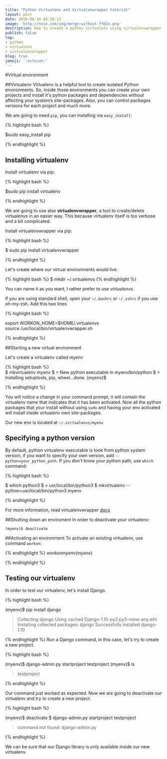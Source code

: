 ```yaml
---
title: "Python Virtualenv and Virtualenwrapper tutorial"
layout: post
date: 2016-08-10 04:38:13
image: 'http://nvie.com/img/merge-without-ff@2x.png'
description: How to create a python virtualenv using virtualenvwrapper
publish: false
tag:
- python
- virtualenv
- virtualenvwrapper
blog: true
jemoji: ':octocat:'
---
```


#Virtual environment

##Virtualenv
Virtualenv is a helpful tool to create isolated Python environments. So, inside those environments you can create your own projects and install it's python packages and dependencies without affecting your system’s site-packages. Also, you can control packages versions for each project and much more.

We are going to need `pip`, you can installing via `easy_install`:


{% highlight bash %}

$sudo easy_install pip

{% endhighlight %}  

## Installing virtualenv

Install virtualenv via pip:
 
{% highlight bash %}

$sudo  pip install virtualenv

{% endhighlight %}  

 
We are going to use also __virtualenvwrapper__, a tool to create/delete virtualenvs in an easier way. This  because virtualenv itself is too verbose and a bit complicated. 

Install virtualenvwrapper via pip:

{% highlight bash %}  

$ sudo pip install virtualenvwrapper

{% endhighlight %}  

Let's create where our virtual environments would live.

{% highlight bash %}
$ mkdir ~/.virtualenvs
{% endhighlight %}  

You can name it as you want, I rather prefer to use _virtualenvs_.

If you are using standard shell, open your  `~/.bashrc` or `~/.zshrc` if you use oh-my-zsh. Add this two lines

{% highlight bash %}

export WORKON_HOME=$HOME/.virtualenvs  
source /usr/local/bin/virtualenvwrapper.sh

{% endhighlight %}  

##Starting a new virtual environment

Let's create a virtualenv called _myenv_


{% highlight bash %}  
$ mkvirtualenv myenv
$ > New python executable in myenv/bin/python
$ > Installing setuptools, pip, wheel...done.
(myenv)$

{% endhighlight %}

You will notice a change in your command prompt, it will contain the virtualenv name that indicates that it has been activated.  Now all the python packages that your install without using `sudo` and having your env activated will install inside virtualenv own site-packages.
 

Our new env is located at `~/.virtualenvs/myenv`

## Specifying a python version 

By default, python virtualenv executable is took from python system version, if you want to specify your own version, add `--python=your_python_path`. If you don't know your python path, use `which` command: 

{% highlight bash %}

$ which python3
$ > usr/local/bin/python3
$ mkvirtualenv --python=usr/local/bin/python3 myenv

{% endhighlight %}


For more information, read virtualenvwrapper [docs](http://virtualenvwrapper.readthedocs.org/en/latest/index.html)

##Shutting down an enviroment
  In order to deactivate your virtualenv:
  
  `(myenv)$ deactivate`

##Activating an environment
To activate an existing virtualenv, use command `workon`:


{% endhighlight %}
$workon myenv
(myenv)$

{% endhighlight %}

## Testing our virtualenv

In order to test our virtualenv, let's install Django.

{% highlight bash %}

(myenv)$ pip install django
> Collecting django
>  Using cached Django-1.10-py2.py3-none-any.whl
> Installing collected packages: django
> Successfully installed django-1.10

{% endhighlight %}
Run a Django command, in this case, let's try to create a new project.

{% highlight bash %}

(myenv)$ django-admin.py startproject testproject
(myenv)$ ls
> testproject

{% endhighlight %}

Our command just worked as expected. Now we are going to deactivate our virtualenv and try to create a new project.

{% highlight bash %}

(myenv)$ deactivate
$ django-admin.py startproject testproject
> command not found: django-admin.py

{% endhighlight %}

We can be sure that our Django library is only available inside our new virtualenv.